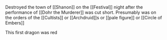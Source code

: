 Destroyed the town of [[Shanon]] on the [[Festival]] night after the performance of [[Dohr the Murderer]] was cut short. Presumably was on the orders of the [[Cultists]] or [[Archdruid]]s or [[pale figure]] or [[Circle of Embers]]

This first dragon was red